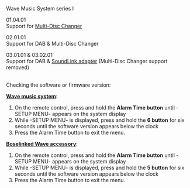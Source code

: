 Wave Music System series I

01.04.01<br/>
Support for <a href="https://support.bose.com/s/display-articles?productId=01t8c00000OydS1AAJ&articleId=ka08c000001fbtNAAQ">Multi-Disc Changer</a>

02.01.01<br/>
Support for DAB & Multi-Disc Changer

03.01.01 & 03.02.01<br/>
Support for DAB & <a href="https://support.bose.com/s/display-articles?productId=01t8c00000OydS3AAJ&articleId=ka08c000000haYPAAY">SoundLink adapter</a> (Multi-Disc Changer support removed)

<br/>
Checking the software or firmware version:

<b><a href="https://support.bose.com/s/display-articles?productId=01t8c00000OydS3AAJ&articleId=ka08c000001pXWyAAM">Wave music system</a></b>:
1. On the remote control, press and hold the <b>Alarm Time button</b> until -SETUP MENU- appears on the system display
2. While -SETUP MENU- is displayed, press and hold the <b>6 button</b> for six seconds until the software version appears below the clock
3. Press the Alarm Time button to exit the menu.

<b><a href="https://support.bose.com/s/display-articles?productId=01t8c00000OydS1AAJ&articleId=ka08c000001pXWyAAM">Boselinked Wave accessory</a></b>:
1. On the remote control, press and hold the <b>Alarm Time button</b> until -SETUP MENU- appears on the system display
2. While -SETUP MENU- is displayed, press and hold the <b>5 button</b> for six seconds until the software version appears below the clock
3. Press the Alarm Time button to exit the menu.
